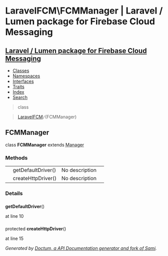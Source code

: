 # LaravelFCM\FCMManager | Laravel / Lumen package for Firebase Cloud Messaging    

## [Laravel / Lumen package for Firebase Cloud Messaging](../index.md)

- [Classes](../classes.md)
- [Namespaces](../namespaces.md)
- [Interfaces](../interfaces.md)
- [Traits](../traits.md)
- [Index](../doc-index.md)
- [Search](../search.md)

>class

>    [LaravelFCM](../LaravelFCM.md)` / `(FCMManager)
## FCMManager

class **FCMManager**        extends <abbr title="Illuminate\Support\Manager">Manager</abbr>


    
    
    

### Methods

|   |   |   |   |
|---|---|---|---|
||<a name="#method_getDefaultDriver"></a>getDefaultDriver()|No description||
||<a name="#method_createHttpDriver"></a>createHttpDriver()|No description||


### Details
<a name id="method_getDefaultDriver"></a>

### 
  **getDefaultDriver**()

at line 10    
    


<a name id="method_createHttpDriver"></a>

### 
protected  **createHttpDriver**()

at line 15    
    


_Generated by [Doctum, a API Documentation generator and fork of Sami](https://github.com/code-lts/doctum)._